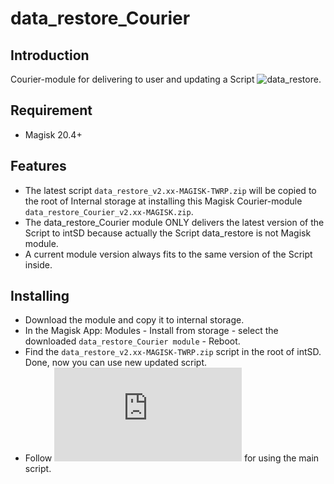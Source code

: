 # data_restore_Courier

## Introduction
Courier-module for delivering to user and updating a Script ![data_restore](https://github.com/ziandzivan/data_restore).

## Requirement

- Magisk 20.4+

## Features

- The latest script `data_restore_v2.xx-MAGISK-TWRP.zip` will be copied to the root of Internal storage at installing this Magisk Courier-module `data_restore_Courier_v2.xx-MAGISK.zip`. 
- The data_restore_Courier module ONLY delivers the latest version of the Script to intSD because actually the Script data_restore is not Magisk module. 
- A current module version always fits to the same version of the Script inside.

## Installing

- Download the module and copy it to internal storage.
- In the Magisk App: Modules - Install from storage - select the downloaded `data_restore_Courier module` - Reboot. 
- Find the `data_restore_v2.xx-MAGISK-TWRP.zip` script in the root of intSD. Done, now you can use new updated script.
- Follow ![Instruction](https://github.com/ziandzivan/data_restore/blob/main/README.md) for using the main script. 